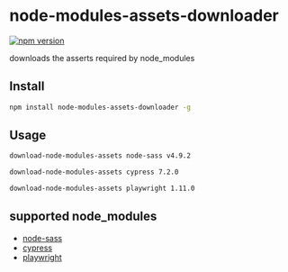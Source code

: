 # node-modules-assets-downloader

[![npm version](https://img.shields.io/npm/v/node-modules-assets-downloader.svg?style=flat)](https://www.npmjs.com/package/node-modules-assets-downloader)

downloads the asserts required by node_modules

## Install

```bash
npm install node-modules-assets-downloader -g
```

## Usage

```bash
download-node-modules-assets node-sass v4.9.2

download-node-modules-assets cypress 7.2.0

download-node-modules-assets playwright 1.11.0
```

## supported node_modules

- [node-sass](https://github.com/sass/node-sass)
- [cypress](https://github.com/cypress-io/cypress)
- [playwright](https://github.com/microsoft/playwright)
